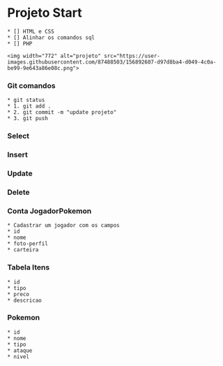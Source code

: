 # Projeto Start
    * [] HTML e CSS
    * [] Alinhar os comandos sql
    * [] PHP
    
    <img width="772" alt="projeto" src="https://user-images.githubusercontent.com/87488503/156892607-d97d8ba4-d049-4c0a-be99-9e643a86e08c.png">



### Git comandos
    * git status
    * 1. git add .
    * 2. git commit -m "update projeto"
    * 3. git push

### Select

### Insert

### Update

### Delete

### Conta JogadorPokemon
    * Cadastrar um jogador com os campos
    * id
    * nome
    * foto-perfil
    * carteira

### Tabela Itens
    * id
    * tipo
    * preco
    * descricao

### Pokemon
    * id
    * nome
    * tipo
    * ataque
    * nivel
